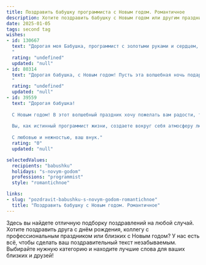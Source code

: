 ```yaml
---
title: Поздравить бабушку программиста с Новым годом. Романтичное
description: Хотите поздравить бабушку с Новым годом или другим праздником? Наш ИИ создаст незабываемое поздравление, а вы обязательно выделитесь среди других.  
date: 2025-01-05
tags: second tag
wishes:
- id: 130667
  text: "Дорогая моя Бабушка, программист с золотыми руками и сердцем, полным нежности!  Пусть этот Новый год станет для тебя таким же волшебным и неповторимым, как лучшие алгоритмы твоей жизни. Пусть он принесет тебе  радость, безграничное счастье и исполнение самых заветных желаний.  Здоровья тебе крепкого, как  нерушимый код,  и любви – бесконечной, как цикл без конца. С Новым годом!
  "
  rating: "undefined"
  updated: "null"
- id: 80314
  text: "Дорогая бабушка, с Новым годом! Пусть эта волшебная ночь подарит тебе миг счастья и тепла, а наступающий год станет для тебя годом новых открытий и вдохновения. Пусть твой код жизни будет наполнен добром, любовью и яркими красками!
  "
  rating: "undefined"
  updated: "null"
- id: 39559
  text: "Дорогая бабушка!
  
  С Новым годом! В этот волшебный праздник хочу пожелать вам радости, тепла и вдохновения. Пусть каждый новый день, как новый код, приносит вам только положительные результаты, а все ошибки обходят вас стороной.
  
  Вы, как истинный программист жизни, создаете вокруг себя атмосферу любви и заботы, и за это я вам бесконечно благодарен. Пусть в вашем сердце всегда горит огонёк счастья, а в жизни сбываются самые невероятные мечты.
  
  С любовью и нежностью, ваш внук."
  rating: "0"
  updated: "null"

selectedValues:
  recipients: "babushku"
  holidays: "s-novym-godom"
  professions: "programmist"
  style: "romantichnoe"

links:
- slug: "pozdravit-babushku-s-novym-godom-romantichnoe"
  title: "Поздравить бабушку с Новым годом. Романтичное"
---
```


Здесь вы найдете отличную подборку поздравлений на любой случай. 
Хотите поздравить друга с днём рождения, коллегу с профессиональным праздником или близких с Новым годом? У нас есть всё, чтобы сделать ваш поздравительный текст незабываемым. Выбирайте нужную категорию и находите лучшие слова для ваших близких и друзей!
